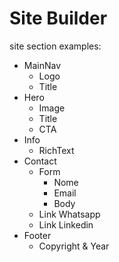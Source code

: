 # Site Builder

site section examples:

- MainNav
  - Logo
  - Title
- Hero
  - Image
  - Title
  - CTA
- Info
  - RichText
- Contact
  - Form
    - Nome
    - Email
    - Body
  - Link Whatsapp
  - Link Linkedin
- Footer
  - Copyright & Year
